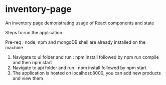 # inventory-page

An inventory page demonstrating usage of React components and state  

Steps to run the application :  

Pre-req : node, npm and mongoDB shell are already installed on the machine  

1. Navigate to ui folder and run : npm install followed by npm run compile and then npm start
2. Navigate to api folder and run : npm install followed by npm start
3. The application is hosted on localhost:8000, you can add new products and view them

